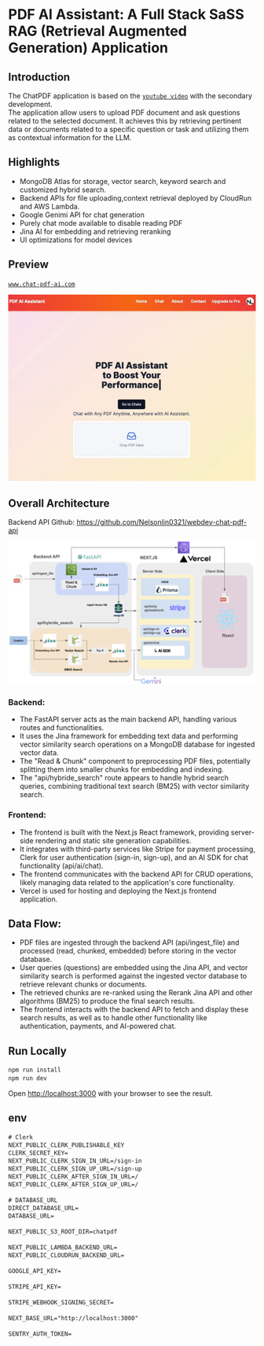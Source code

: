 # PDF AI Assistant: A Full Stack SaSS RAG (Retrieval Augmented Generation) Application

## Introduction
The ChatPDF application is based on the [`youtube video`](https://www.youtube.com/watch?v=r895rFUbGtE&t=15158s) with the secondary development.   
The application allow users to upload PDF document and ask questions related to the selected document. It achieves this by retrieving pertinent data or documents related to a specific question or task and utilizing them as contextual information for the LLM.

## Highlights
- MongoDB Atlas for storage, vector search, keyword search and customized hybrid search.
- Backend APIs for file uploading,context retrieval deployed by CloudRun and AWS Lambda.
- Google Genimi API for chat generation
- Purely chat mode available to disable reading PDF
- Jina AI for embedding and retrieving reranking
- UI optimizations for model devices


## Preview

[`www.chat-pdf-ai.com`](www.chat-pdf-ai.com)

<img src = "images/preview.gif">


## Overall Architecture

Backend API Github:  https://github.com/Nelsonlin0321/webdev-chat-pdf-api

<img src = "images/architecture.png">

### Backend:

- The FastAPI server acts as the main backend API, handling various routes and functionalities.
- It uses the Jina framework for embedding text data and performing vector similarity search operations on a MongoDB database for ingested vector data.
- The "Read & Chunk" component to preprocessing PDF files, potentially splitting them into smaller chunks for embedding and indexing.
- The "api/hybride_search" route appears to handle hybrid search queries, combining traditional text search (BM25) with vector similarity search.

### Frontend:

-  The frontend is built with the Next.js React framework, providing server-side rendering and static site generation capabilities.
-  It integrates with third-party services like Stripe for payment processing, Clerk for user authentication (sign-in, sign-up), and an AI SDK for chat functionality (api/ai/chat).
- The frontend communicates with the backend API for CRUD operations, likely managing data related to the application's core functionality.
- Vercel is used for hosting and deploying the Next.js frontend application.

## Data Flow:

- PDF files are ingested through the backend API (api/ingest_file) and processed (read, chunked, embedded) before storing in the vector database.
- User queries (questions) are embedded using the Jina API, and vector similarity search is performed against the ingested vector database to retrieve relevant chunks or documents.
- The retrieved chunks are re-ranked using the Rerank Jina API and other algorithms (BM25) to produce the final search results.
- The frontend interacts with the backend API to fetch and display these search results, as well as to handle other functionality like authentication, payments, and AI-powered chat.


## Run Locally

```bash
npm run install
npm run dev
```

Open [http://localhost:3000](http://localhost:3000) with your browser to see the result.



## env

```shell
# Clerk
NEXT_PUBLIC_CLERK_PUBLISHABLE_KEY
CLERK_SECRET_KEY=
NEXT_PUBLIC_CLERK_SIGN_IN_URL=/sign-in
NEXT_PUBLIC_CLERK_SIGN_UP_URL=/sign-up
NEXT_PUBLIC_CLERK_AFTER_SIGN_IN_URL=/
NEXT_PUBLIC_CLERK_AFTER_SIGN_UP_URL=/

# DATABASE_URL
DIRECT_DATABASE_URL=
DATABASE_URL=

NEXT_PUBLIC_S3_ROOT_DIR=chatpdf

NEXT_PUBLIC_LAMBDA_BACKEND_URL=
NEXT_PUBLIC_CLOUDRUN_BACKEND_URL=

GOOGLE_API_KEY=

STRIPE_API_KEY=

STRIPE_WEBHOOK_SIGNING_SECRET=

NEXT_BASE_URL="http://localhost:3000"

SENTRY_AUTH_TOKEN=
```
